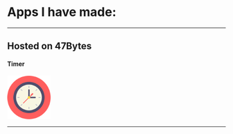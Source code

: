 # Apps I have made:
***
## Hosted on 47Bytes

#### Timer
[<img src='https://github.com/NedNotta/47Bytes/blob/master/Images/clock-flat.png' width='100px' height='100px'>](https://nednotta.github.io/47Bytes/Timer)

***

